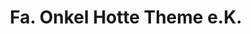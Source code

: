 ---
title: "Fa. Onkel Hotte Theme e.K."
url: /ensdorf-saar/fa-onkel-hotte-theme-e-k/
shop: Warenhaus
---